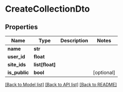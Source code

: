 # CreateCollectionDto

## Properties
Name | Type | Description | Notes
------------ | ------------- | ------------- | -------------
**name** | **str** |  | 
**user_id** | **float** |  | 
**site_ids** | **list[float]** |  | 
**is_public** | **bool** |  | [optional] 

[[Back to Model list]](../README.md#documentation-for-models) [[Back to API list]](../README.md#documentation-for-api-endpoints) [[Back to README]](../README.md)

